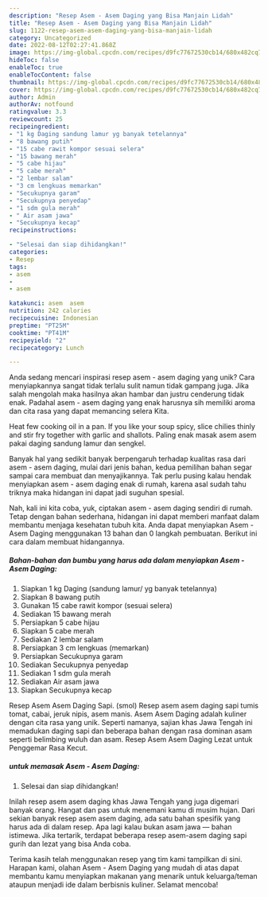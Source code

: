 ```yaml
---
description: "Resep Asem - Asem Daging yang Bisa Manjain Lidah"
title: "Resep Asem - Asem Daging yang Bisa Manjain Lidah"
slug: 1122-resep-asem-asem-daging-yang-bisa-manjain-lidah
category: Uncategorized
date: 2022-08-12T02:27:41.868Z
image: https://img-global.cpcdn.com/recipes/d9fc77672530cb14/680x482cq70/asem-asem-daging-foto-resep-utama.jpg
hideToc: false
enableToc: true
enableTocContent: false
thumbnail: https://img-global.cpcdn.com/recipes/d9fc77672530cb14/680x482cq70/asem-asem-daging-foto-resep-utama.jpg
cover: https://img-global.cpcdn.com/recipes/d9fc77672530cb14/680x482cq70/asem-asem-daging-foto-resep-utama.jpg
author: Admin
authorAv: notfound
ratingvalue: 3.3
reviewcount: 25
recipeingredient:
- "1 kg Daging sandung lamur yg banyak tetelannya"
- "8 bawang putih"
- "15 cabe rawit kompor sesuai selera"
- "15 bawang merah"
- "5 cabe hijau"
- "5 cabe merah"
- "2 lembar salam"
- "3 cm lengkuas memarkan"
- "Secukupnya garam"
- "Secukupnya penyedap"
- "1 sdm gula merah"
- " Air asam jawa"
- "Secukupnya kecap"
recipeinstructions:

- "Selesai dan siap dihidangkan!"
categories:
- Resep
tags:
- asem
- 
- asem

katakunci: asem  asem 
nutrition: 242 calories
recipecuisine: Indonesian
preptime: "PT25M"
cooktime: "PT41M"
recipeyield: "2"
recipecategory: Lunch

---
```





Anda sedang mencari inspirasi resep asem - asem daging yang unik? Cara menyiapkannya sangat tidak terlalu sulit namun tidak gampang juga. Jika salah mengolah maka hasilnya akan hambar dan justru cenderung tidak enak. Padahal asem - asem daging yang enak harusnya sih memiliki aroma dan cita rasa yang dapat memancing selera Kita.





Heat few cooking oil in a pan. If you like your soup spicy, slice chilies thinly and stir fry together with garlic and shallots. Paling enak masak asem asem pakai daging sandung lamur dan sengkel.

Banyak hal yang sedikit banyak berpengaruh terhadap kualitas rasa dari asem - asem daging, mulai dari jenis bahan, kedua pemilihan bahan segar sampai cara membuat dan menyajikannya. Tak perlu pusing kalau hendak menyiapkan asem - asem daging enak di rumah, karena asal sudah tahu triknya maka hidangan ini dapat jadi suguhan spesial.






Nah, kali ini kita coba, yuk, ciptakan asem - asem daging sendiri di rumah. Tetap dengan bahan sederhana, hidangan ini dapat memberi manfaat dalam membantu menjaga kesehatan tubuh kita. Anda dapat menyiapkan Asem - Asem Daging menggunakan 13 bahan dan 0 langkah pembuatan. Berikut ini cara dalam membuat hidangannya.

<!--inarticleads1-->

##### Bahan-bahan dan bumbu yang harus ada dalam menyiapkan Asem - Asem Daging:

1. Siapkan 1 kg Daging (sandung lamur/ yg banyak tetelannya)
1. Siapkan 8 bawang putih
1. Gunakan 15 cabe rawit kompor (sesuai selera)
1. Sediakan 15 bawang merah
1. Persiapkan 5 cabe hijau
1. Siapkan 5 cabe merah
1. Sediakan 2 lembar salam
1. Persiapkan 3 cm lengkuas (memarkan)
1. Persiapkan Secukupnya garam
1. Sediakan Secukupnya penyedap
1. Sediakan 1 sdm gula merah
1. Sediakan  Air asam jawa
1. Siapkan Secukupnya kecap


Resep Asem Asem Daging Sapi. (smol) Resep asem asem daging sapi tumis tomat, cabai, jeruk nipis, asem manis. Asem Asem Daging adalah kuliner dengan cita rasa yang unik. Seperti namanya, sajian khas Jawa Tengah ini memadukan daging sapi dan beberapa bahan dengan rasa dominan asam seperti belimbing wuluh dan asam. Resep Asem Asem Daging Lezat untuk Penggemar Rasa Kecut. 

<!--inarticleads2-->

#####  untuk memasak Asem - Asem Daging:


1. Selesai dan siap dihidangkan!

Inilah resep asem asem daging khas Jawa Tengah yang juga digemari banyak orang. Hangat dan pas untuk menemani kamu di musim hujan. Dari sekian banyak resep asem asem daging, ada satu bahan spesifik yang harus ada di dalam resep. Apa lagi kalau bukan asam jawa — bahan istimewa. Jika tertarik, terdapat beberapa resep asem-asem daging sapi gurih dan lezat yang bisa Anda coba. 

Terima kasih telah menggunakan resep yang tim kami tampilkan di sini. Harapan kami, olahan Asem - Asem Daging yang mudah di atas dapat membantu kamu menyiapkan makanan yang menarik untuk keluarga/teman ataupun menjadi ide dalam berbisnis kuliner. Selamat mencoba!
